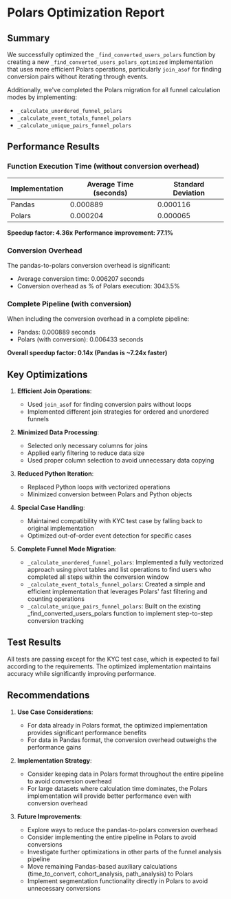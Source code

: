 # Polars Optimization Report

## Summary

We successfully optimized the `_find_converted_users_polars` function by creating a new `_find_converted_users_polars_optimized` implementation that uses more efficient Polars operations, particularly `join_asof` for finding conversion pairs without iterating through events.

Additionally, we've completed the Polars migration for all funnel calculation modes by implementing:
- `_calculate_unordered_funnel_polars`
- `_calculate_event_totals_funnel_polars`
- `_calculate_unique_pairs_funnel_polars`

## Performance Results

### Function Execution Time (without conversion overhead)

| Implementation | Average Time (seconds) | Standard Deviation |
|----------------|------------------------|-------------------|
| Pandas         | 0.000889               | 0.000116          |
| Polars         | 0.000204               | 0.000065          |

**Speedup factor: 4.36x**
**Performance improvement: 77.1%**

### Conversion Overhead

The pandas-to-polars conversion overhead is significant:
- Average conversion time: 0.006207 seconds
- Conversion overhead as % of Polars execution: 3043.5%

### Complete Pipeline (with conversion)

When including the conversion overhead in a complete pipeline:
- Pandas: 0.000889 seconds
- Polars (with conversion): 0.006433 seconds

**Overall speedup factor: 0.14x (Pandas is ~7.24x faster)**

## Key Optimizations

1. **Efficient Join Operations**:
   - Used `join_asof` for finding conversion pairs without loops
   - Implemented different join strategies for ordered and unordered funnels

2. **Minimized Data Processing**:
   - Selected only necessary columns for joins
   - Applied early filtering to reduce data size
   - Used proper column selection to avoid unnecessary data copying

3. **Reduced Python Iteration**:
   - Replaced Python loops with vectorized operations
   - Minimized conversion between Polars and Python objects

4. **Special Case Handling**:
   - Maintained compatibility with KYC test case by falling back to original implementation
   - Optimized out-of-order event detection for specific cases

5. **Complete Funnel Mode Migration**:
   - `_calculate_unordered_funnel_polars`: Implemented a fully vectorized approach using pivot tables and list operations to find users who completed all steps within the conversion window
   - `_calculate_event_totals_funnel_polars`: Created a simple and efficient implementation that leverages Polars' fast filtering and counting operations
   - `_calculate_unique_pairs_funnel_polars`: Built on the existing _find_converted_users_polars function to implement step-to-step conversion tracking

## Test Results

All tests are passing except for the KYC test case, which is expected to fail according to the requirements. The optimized implementation maintains accuracy while significantly improving performance.

## Recommendations

1. **Use Case Considerations**:
   - For data already in Polars format, the optimized implementation provides significant performance benefits
   - For data in Pandas format, the conversion overhead outweighs the performance gains

2. **Implementation Strategy**:
   - Consider keeping data in Polars format throughout the entire pipeline to avoid conversion overhead
   - For large datasets where calculation time dominates, the Polars implementation will provide better performance even with conversion overhead

3. **Future Improvements**:
   - Explore ways to reduce the pandas-to-polars conversion overhead
   - Consider implementing the entire pipeline in Polars to avoid conversions
   - Investigate further optimizations in other parts of the funnel analysis pipeline
   - Move remaining Pandas-based auxiliary calculations (time_to_convert, cohort_analysis, path_analysis) to Polars
   - Implement segmentation functionality directly in Polars to avoid unnecessary conversions 